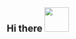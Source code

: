 
<h2> Hi there <img src="https://media.giphy.com/media/mGcNjsfWAjY5AEZNw6/giphy.gif" width="55"> </h2>
